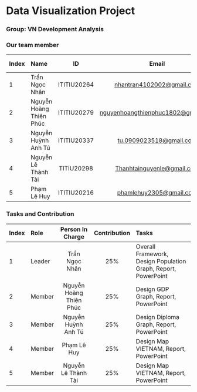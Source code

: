 
# Data Visualization Project 

### Group: VN Development Analysis
### Our team member
| Index | Name                   |     ID      |              Email               | Github account             |
|:------|:-----------------------|:-----------:|:--------------------------------:|:---------------------------|
| 1     | Trần Ngọc Nhân | ITITIU20264 | nhantran4102002@gmail.com | petertran410 |
| 2     | Nguyễn Hoàng Thiên Phúc | ITITIU20279 | nguyenhoangthienphuc1802@gmail.com | thienphuc1802 |
| 3     | Nguyễn Huỳnh Anh Tú | ITITIU20337 | tu.0909023518@gmail.com | ITITIU20337 |
| 4     | Nguyễn Lê Thành Tài | TITIU20298 | Thanhtainguyenle@gmail.com | tainguynnn | 
| 5     | Phạm Lê Huy | ITITIU20216 | phamlehuy2305@gmail.com | yukihira09 |             

### Tasks and Contribution 
| Index | Role                                                         | Person In Charge | Contribution |Tasks|
|:------|:-------------------------------------------------------------|:--------------:|:------------:|:-------------------------------------------------------------|
| 1     | Leader     |   Trần Ngọc Nhân   |          25%      |Overall Framework, Design Population Graph, Report, PowerPoint   |   
| 2     | Member      |   Nguyễn Hoàng Thiên Phúc   |          25%     |Design GDP Graph, Report, PowerPoint    |    
| 3     | Member  |  Nguyễn Huỳnh Anh Tú     |      25%         |  Design Diploma Graph, Report, PowerPoint  |     
| 4     | Member |     Phạm Lê Huy     |         25%     | Design Map VIETNAM, Report, PowerPoint|  
| 5     | Member |     Nguyễn Lê Thành Tài     |         25%     | Design Map VIETNAM, Report, PowerPoint |        


